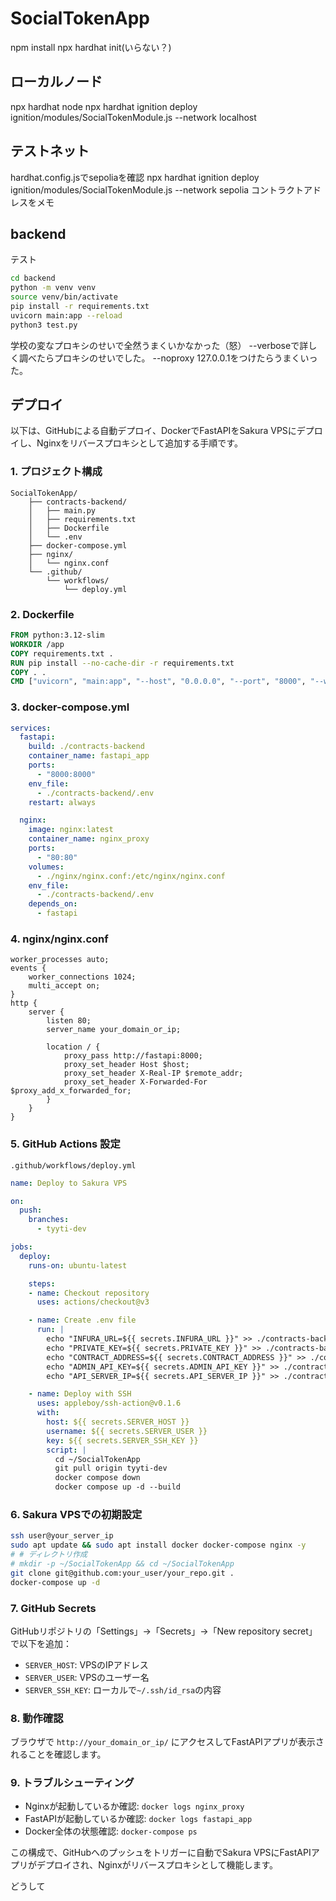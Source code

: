 # SocialTokenApp

npm install
npx hardhat init(いらない？)

## ローカルノード
npx hardhat node 
npx hardhat ignition deploy ignition/modules/SocialTokenModule.js --network localhost

## テストネット
hardhat.config.jsでsepoliaを確認
npx hardhat ignition deploy ignition/modules/SocialTokenModule.js --network sepolia
コントラクトアドレスをメモ

## backend
テスト
```bash
cd backend
python -m venv venv
source venv/bin/activate
pip install -r requirements.txt
uvicorn main:app --reload
python3 test.py
```
学校の変なプロキシのせいで全然うまくいかなかった（怒）
--verboseで詳しく調べたらプロキシのせいでした。
--noproxy 127.0.0.1をつけたらうまくいった。

## デプロイ

以下は、GitHubによる自動デプロイ、DockerでFastAPIをSakura VPSにデプロイし、Nginxをリバースプロキシとして追加する手順です。

### 1. プロジェクト構成

```
SocialTokenApp/
    ├── contracts-backend/
    │   ├── main.py
    │   ├── requirements.txt
    │   ├── Dockerfile
    │   └── .env
    ├── docker-compose.yml
    ├── nginx/
    │   └── nginx.conf
    └── .github/
        └── workflows/
            └── deploy.yml
```

### 2. Dockerfile

```Dockerfile
FROM python:3.12-slim
WORKDIR /app
COPY requirements.txt .
RUN pip install --no-cache-dir -r requirements.txt
COPY . .
CMD ["uvicorn", "main:app", "--host", "0.0.0.0", "--port", "8000", "--workers", "2"]
```

### 3. docker-compose.yml

```yaml
services:
  fastapi:
    build: ./contracts-backend
    container_name: fastapi_app
    ports:
      - "8000:8000"
    env_file:
      - ./contracts-backend/.env
    restart: always

  nginx:
    image: nginx:latest
    container_name: nginx_proxy
    ports:
      - "80:80"
    volumes:
      - ./nginx/nginx.conf:/etc/nginx/nginx.conf
    env_file:
      - ./contracts-backend/.env
    depends_on:
      - fastapi
```

### 4. nginx/nginx.conf

```nginx
worker_processes auto;
events {
    worker_connections 1024;
    multi_accept on;
}
http {
    server {
        listen 80;
        server_name your_domain_or_ip;

        location / {
            proxy_pass http://fastapi:8000;
            proxy_set_header Host $host;
            proxy_set_header X-Real-IP $remote_addr;
            proxy_set_header X-Forwarded-For $proxy_add_x_forwarded_for;
        }
    }
}
```

### 5. GitHub Actions 設定

`.github/workflows/deploy.yml`

```yaml
name: Deploy to Sakura VPS

on:
  push:
    branches:
      - tyyti-dev

jobs:
  deploy:
    runs-on: ubuntu-latest

    steps:
    - name: Checkout repository
      uses: actions/checkout@v3

    - name: Create .env file
      run: |
        echo "INFURA_URL=${{ secrets.INFURA_URL }}" >> ./contracts-backend/.env
        echo "PRIVATE_KEY=${{ secrets.PRIVATE_KEY }}" >> ./contracts-backend/.env
        echo "CONTRACT_ADDRESS=${{ secrets.CONTRACT_ADDRESS }}" >> ./contracts-backend/.env
        echo "ADMIN_API_KEY=${{ secrets.ADMIN_API_KEY }}" >> ./contracts-backend/.env
        echo "API_SERVER_IP=${{ secrets.API_SERVER_IP }}" >> ./contracts-backend/.env

    - name: Deploy with SSH
      uses: appleboy/ssh-action@v0.1.6
      with:
        host: ${{ secrets.SERVER_HOST }}
        username: ${{ secrets.SERVER_USER }}
        key: ${{ secrets.SERVER_SSH_KEY }}
        script: |
          cd ~/SocialTokenApp
          git pull origin tyyti-dev
          docker compose down
          docker compose up -d --build
```

### 6. Sakura VPSでの初期設定

```bash
ssh user@your_server_ip
sudo apt update && sudo apt install docker docker-compose nginx -y
# # ディレクトリ作成
# mkdir -p ~/SocialTokenApp && cd ~/SocialTokenApp
git clone git@github.com:your_user/your_repo.git .
docker-compose up -d
```

### 7. GitHub Secrets

GitHubリポジトリの「Settings」→「Secrets」→「New repository secret」で以下を追加：

- `SERVER_HOST`: VPSのIPアドレス
- `SERVER_USER`: VPSのユーザー名
- `SERVER_SSH_KEY`: ローカルで`~/.ssh/id_rsa`の内容

### 8. 動作確認

ブラウザで `http://your_domain_or_ip/` にアクセスしてFastAPIアプリが表示されることを確認します。

### 9. トラブルシューティング

- Nginxが起動しているか確認: `docker logs nginx_proxy`
- FastAPIが起動しているか確認: `docker logs fastapi_app`
- Docker全体の状態確認: `docker-compose ps`

この構成で、GitHubへのプッシュをトリガーに自動でSakura VPSにFastAPIアプリがデプロイされ、Nginxがリバースプロキシとして機能します。

どうして